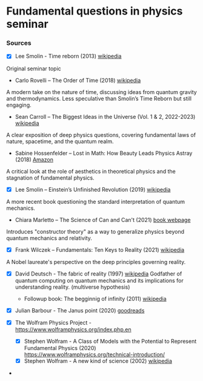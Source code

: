 # Fundamental questions in physics seminar


### Sources

- [X] Lee Smolin - Time reborn (2013) [wikipedia](https://en.wikipedia.org/wiki/Time_Reborn)

Original seminar topic

- Carlo Rovelli – The Order of Time (2018) [wikipedia](https://en.wikipedia.org/wiki/The_Order_of_Time_(book))

A modern take on the nature of time, discussing ideas from quantum gravity and thermodynamics.
Less speculative than Smolin’s Time Reborn but still engaging.

- Sean Carroll – The Biggest Ideas in the Universe (Vol. 1 & 2, 2022-2023) [wikipedia](https://en.wikipedia.org/wiki/The_Biggest_Ideas_in_the_Universe)

A clear exposition of deep physics questions, covering fundamental laws of nature, spacetime, and the quantum realm.

- Sabine Hossenfelder – Lost in Math: How Beauty Leads Physics Astray (2018) [Amazon](https://www.amazon.com/Lost-Math-Beauty-Physics-Astray/dp/0465094252)

A critical look at the role of aesthetics in theoretical physics and the stagnation of fundamental physics.

- [X] Lee Smolin – Einstein’s Unfinished Revolution (2019) [wikipedia](https://en.wikipedia.org/wiki/Einstein%27s_Unfinished_Revolution)

A more recent book questioning the standard interpretation of quantum mechanics.

- Chiara Marletto – The Science of Can and Can't (2021) [book webpage](https://www.chiaramarletto.com/books/the-science-of-can-and-cant/)

Introduces "constructor theory" as a way to generalize physics beyond quantum mechanics and relativity.

- [X] Frank Wilczek – Fundamentals: Ten Keys to Reality (2021) [wikipedia](https://en.wikipedia.org/wiki/Fundamentals:_Ten_Keys_to_Reality)

A Nobel laureate's perspective on the deep principles governing reality.

- [X] David Deutsch - The fabric of reality (1997) [wikipedia](https://en.wikipedia.org/wiki/The_Fabric_of_Reality)
Godfather of quantum computing on quantum mechanics and its implications for understanding reality. (multiverse hypothesis)
  - Followup book: The begginnig of infinity (2011) [wikipedia](https://en.wikipedia.org/wiki/The_Beginning_of_Infinity)
     
- [X] Julian Barbour - The Janus point (2020) [goodreads](https://www.goodreads.com/book/show/36203417-the-janus-point)
     
- [X] The Wolfram Physics Project - https://www.wolframphysics.org/index.php.en
  - [X] Stephen Wolfram - A Class of Models with the Potential to Represent Fundamental Physics (2020) https://www.wolframphysics.org/technical-introduction/
  - [X] Stephen Wolfram - A new kind of science (2002) [wikipedia](https://en.wikipedia.org/wiki/A_New_Kind_of_Science)
     
- 
